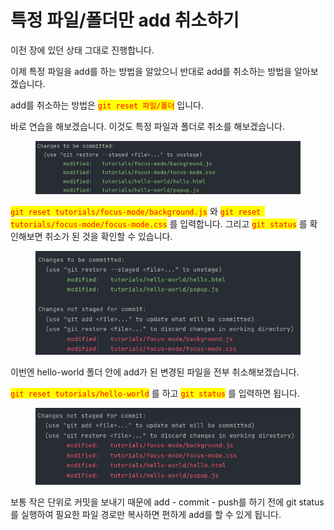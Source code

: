 # 특정 파일/폴더만 add 취소하기

이전 장에 있던 상태 그대로 진행합니다.

이제 특정 파일을 add를 하는 방법을 알았으니 반대로 add를 취소하는 방법을 알아보겠습니다.

add를 취소하는 방법은 <mark style="color:red;">`git reset 파일/폴더`</mark> 입니다.

바로 연습을 해보겠습니다. 이것도 특정 파일과 폴더로 취소를 해보겠습니다.

<figure><img src="../.gitbook/assets/image (2) (1) (1).png" alt=""><figcaption></figcaption></figure>

<mark style="color:red;">`git reset tutorials/focus-mode/background.js`</mark> 와 <mark style="color:red;">`git reset tutorials/focus-mode/focus-mode.css`</mark> 를 입력합니다. 그리고 <mark style="color:red;">`git status`</mark> 를 확인해보면 취소가 된 것을 확인할 수 있습니다.

<figure><img src="../.gitbook/assets/image (9) (1).png" alt=""><figcaption></figcaption></figure>

이번엔 hello-world 폴더 안에 add가 된 변경된 파일을 전부 취소해보겠습니다.

<mark style="color:red;">`git reset tutorials/hello-world`</mark> 를 하고 <mark style="color:red;">`git status`</mark> 를 입력하면 됩니다.

<figure><img src="../.gitbook/assets/image (3) (1).png" alt=""><figcaption></figcaption></figure>

보통 작은 단위로 커밋을 보내기 때문에 add - commit - push를 하기 전에 git status를 실행하여 필요한 파일 경로만 복사하면 편하게 add를 할 수 있게 됩니다.
